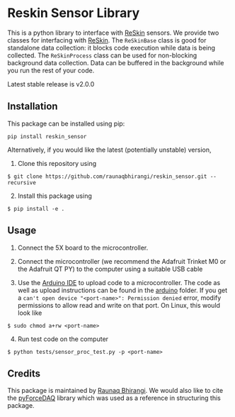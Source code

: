 # Reskin Sensor Library
This is a python library to interface with [ReSkin](https://openreview.net/forum?id=87_OJU4sw3V) sensors. We provide two classes for interfacing with [ReSkin](https://openreview.net/forum?id=87_OJU4sw3V). The `ReSkinBase` class is good for standalone data collection: it blocks code execution while data is being collected. The `ReSkinProcess` class can be used for non-blocking background data collection. Data can be buffered in the background while you run the rest of your code.

Latest stable release is v2.0.0

## Installation

This package can be installed using pip:
```
pip install reskin_sensor
```
Alternatively, if you would like the latest (potentially unstable) version, 
1. Clone this repository using 
```
$ git clone https://github.com/raunaqbhirangi/reskin_sensor.git --recursive
```
2. Install this package using
```
$ pip install -e .
```
## Usage

1. Connect the 5X board to the microcontroller. 

2. Connect the microcontroller (we recommend the Adafruit Trinket M0 or the Adafruit QT PY) to the computer using a suitable USB cable

3. Use the [Arduino IDE](https://www.arduino.cc/en/software) to upload code to a microcontroller. The code as well as upload instructions can be found in the [arduino](./arduino) folder.
If you get a `can't open device "<port-name>": Permission denied` error, modify permissions to allow read and write on that port. On Linux, this would look like 
```
$ sudo chmod a+rw <port-name>
```

4. Run test code on the computer
```
$ python tests/sensor_proc_test.py -p <port-name>
```
## Credits
This package is maintained by [Raunaq Bhirangi](https://www.cs.cmu.edu/~rbhirang/). We would also like to cite the [pyForceDAQ](https://github.com/lindemann09/pyForceDAQ) library which was used as a reference in structuring this package.
